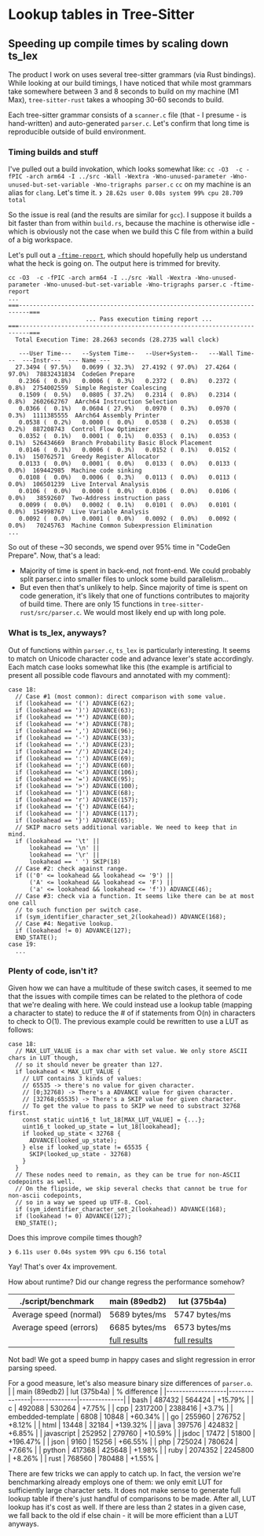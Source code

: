 # Lookup tables in Tree-Sitter
## Speeding up compile times by scaling down ts_lex

The product I work on uses several tree-sitter grammars (via Rust bindings). While looking at our build timings, I have noticed that while most grammars take somewhere between 3 and 8 seconds to build on my machine (M1 Max), `tree-sitter-rust` takes a whooping 30-60 seconds to build.

Each tree-sitter grammar consists of a `scanner.c` file (that - I presume - is hand-written) and auto-generated `parser.c`. Let's confirm that long time is reproducible outside of build environment.

### Timing builds and stuff
I've pulled out a build invokation, which looks somewhat like:
`cc -O3  -c -fPIC -arch arm64 -I ../src -Wall -Wextra -Wno-unused-parameter -Wno-unused-but-set-variable -Wno-trigraphs parser.c`
`cc` on my machine is an alias for `clang`.
Let's time it.
`❯ 28.62s user 0.08s system 99% cpu 28.709 total`

So the issue is real (and the results are similar for `gcc`). I suppose it builds a bit faster than from within `build.rs`, because the machine is otherwise idle - which is obviously not the case when we build this C file from within a build of a big workspace.

Let's pull out a [`-ftime-report`](https://aras-p.info/blog/2019/01/12/Investigating-compile-times-and-Clang-ftime-report/), which should hopefully help us understand what the heck is going on. The output here is trimmed for brevity.

```
cc -O3  -c -fPIC -arch arm64 -I ../src -Wall -Wextra -Wno-unused-parameter -Wno-unused-but-set-variable -Wno-trigraphs parser.c -ftime-report
...
===-------------------------------------------------------------------------===
                      ... Pass execution timing report ...
===-------------------------------------------------------------------------===
  Total Execution Time: 28.2663 seconds (28.2735 wall clock)

   ---User Time---   --System Time--   --User+System--   ---Wall Time---  ---Instr---  --- Name ---
  27.3494 ( 97.5%)   0.0699 ( 32.3%)  27.4192 ( 97.0%)  27.4264 ( 97.0%)  78832431834  CodeGen Prepare
   0.2366 (  0.8%)   0.0006 (  0.3%)   0.2372 (  0.8%)   0.2372 (  0.8%)  2754002559  Simple Register Coalescing
   0.1509 (  0.5%)   0.0805 ( 37.2%)   0.2314 (  0.8%)   0.2314 (  0.8%)  2602662767  AArch64 Instruction Selection
   0.0366 (  0.1%)   0.0604 ( 27.9%)   0.0970 (  0.3%)   0.0970 (  0.3%)  1111385555  AArch64 Assembly Printer
   0.0538 (  0.2%)   0.0000 (  0.0%)   0.0538 (  0.2%)   0.0538 (  0.2%)  887208743  Control Flow Optimizer
   0.0352 (  0.1%)   0.0001 (  0.1%)   0.0353 (  0.1%)   0.0353 (  0.1%)  526434669  Branch Probability Basic Block Placement
   0.0146 (  0.1%)   0.0006 (  0.3%)   0.0152 (  0.1%)   0.0152 (  0.1%)  150762571  Greedy Register Allocator
   0.0133 (  0.0%)   0.0001 (  0.0%)   0.0133 (  0.0%)   0.0133 (  0.0%)  169442985  Machine code sinking
   0.0108 (  0.0%)   0.0006 (  0.3%)   0.0113 (  0.0%)   0.0113 (  0.0%)  106501239  Live Interval Analysis
   0.0106 (  0.0%)   0.0000 (  0.0%)   0.0106 (  0.0%)   0.0106 (  0.0%)   38592607  Two-Address instruction pass
   0.0099 (  0.0%)   0.0002 (  0.1%)   0.0101 (  0.0%)   0.0101 (  0.0%)  154998767  Live Variable Analysis
   0.0092 (  0.0%)   0.0001 (  0.0%)   0.0092 (  0.0%)   0.0092 (  0.0%)   70245763  Machine Common Subexpression Elimination
...
```
So out of these ~30 seconds, we spend over 95% time in "CodeGen Prepare". Now, that's a lead:
- Majority of time is spent in back-end, not front-end. We could probably split parser.c into smaller files to unlock some build parallelism...
- But even then that's unlikely to help. Since majority of time is spent on code generation, it's likely that one of functions contributes to majority of build time. There are only 15 functions in `tree-sitter-rust/src/parser.c`. We would most likely end up with long pole.

### What is ts_lex, anyways?
Out of functions within `parser.c`, `ts_lex` is particularly interesting. It seems to match on Unicode character code and advance lexer's state accordingly.
Each match case looks somewhat like this (the example is artificial to present all possible code flavours and annotated with my comment):
```
case 18:
  // Case #1 (most common): direct comparison with some value.
  if (lookahead == '(') ADVANCE(62);
  if (lookahead == ')') ADVANCE(63);
  if (lookahead == '*') ADVANCE(80);
  if (lookahead == '+') ADVANCE(78);
  if (lookahead == ',') ADVANCE(96);
  if (lookahead == '-') ADVANCE(33);
  if (lookahead == '.') ADVANCE(23);
  if (lookahead == '/') ADVANCE(24);
  if (lookahead == ':') ADVANCE(69);
  if (lookahead == ';') ADVANCE(60);
  if (lookahead == '<') ADVANCE(106);
  if (lookahead == '=') ADVANCE(95);
  if (lookahead == '>') ADVANCE(100);
  if (lookahead == ']') ADVANCE(68);
  if (lookahead == 'r') ADVANCE(157);
  if (lookahead == '{') ADVANCE(64);
  if (lookahead == '|') ADVANCE(117);
  if (lookahead == '}') ADVANCE(65);
  // SKIP macro sets additional variable. We need to keep that in mind.
  if (lookahead == '\t' ||
      lookahead == '\n' ||
      lookahead == '\r' ||
      lookahead == ' ') SKIP(18)
  // Case #2: check against range.
  if (('0' <= lookahead && lookahead <= '9') ||
      ('A' <= lookahead && lookahead <= 'F') ||
      ('a' <= lookahead && lookahead <= 'f')) ADVANCE(46);
  // Case #3: check via a function. It seems like there can be at most one call
  // to such function per switch case.
  if (sym_identifier_character_set_2(lookahead)) ADVANCE(168);
  // Case #4: Negative lookup.
  if (lookahead != 0) ADVANCE(127);
  END_STATE();
case 19:
  ...
```
### Plenty of code, isn't it?
Given how we can have a multitude of these switch cases, it seemed to me that the issues with compile times can be related to the plethora of code that we're dealing with here.
We could instead use a lookup table (mapping a character to state) to reduce the # of if statements from O(n) in characters to check to O(1).
The previous example could be rewritten to use a LUT as follows:
```
case 18:
  // MAX_LUT_VALUE is a max char with set value. We only store ASCII chars in LUT though,
  // so it should never be greater than 127.
  if lookahead < MAX_LUT_VALUE {
    // LUT contains 3 kinds of values:
    // 65535 -> there's no value for given character.
    // [0;32768) -> There's a ADVANCE value for given character.
    // [32768;65535) -> There's a SKIP value for given character.
    // To get the value to pass to SKIP we need to substract 32768 first.
    const static uint16_t lut_18[MAX_LUT_VALUE] = {...};
    uint16_t looked_up_state = lut_18[lookahead];
    if looked_up_state < 32768 {
      ADVANCE(looked_up_state);
    } else if looked_up_state != 65535 {
      SKIP(looked_up_state - 32768)
    }
  }
  // These nodes need to remain, as they can be true for non-ASCII codepoints as well.
  // On the flipside, we skip several checks that cannot be true for non-ascii codepoints,
  // so in a way we speed up UTF-8. Cool.
  if (sym_identifier_character_set_2(lookahead)) ADVANCE(168);
  if (lookahead != 0) ADVANCE(127);
  END_STATE();
```

Does this improve compile times though?
```
❯ 6.11s user 0.04s system 99% cpu 6.156 total
```
Yay! That's over 4x improvement.

How about runtime? Did our change regress the performance somehow?


| ./script/benchmark     | main (89edb2) | lut (375b4a)  |
|------------------------|---------------|---------------|
| Average speed (normal) | 5689 bytes/ms | 5747 bytes/ms |
| Average speed (errors) | 6685 bytes/ms | 6573 bytes/ms |
|                        | [full results](./benchmark_0_base_89edb2ddcaf2928e3197ad6095e1eb1d59bfcc40.txt)              | [full results](./benchmark_1_375b4a38a412ae54e5fd4a8ead968cd25c7068b4.txt)              |

Not bad! We got a speed bump in happy cases and slight regression in error parsing speed.

For a good measure, let's also measure binary size differences of `parser.o`.
|                   | main (89edb2) | lut (375b4a) | % difference |
|-------------------|---------------|--------------|--------------|
| bash              | 487432        | 564424       | +15.79%      |
| c                 | 492088        | 530264       | +7.75%       |
| cpp               | 2317200       | 2388416      | +3.7%        |
| embedded-template | 6808          | 10848        | +60.34%      |
| go                | 255960        | 276752       | +8.12%       |
| html              | 13448         | 32184        | +139.32%     |
| java              | 397576        | 424832       | +6.85%       |
| javascript        | 252952        | 279760       | +10.59%      |
| jsdoc             | 17472         | 51800        | +196.47%     |
| json              | 9160          | 15256        | +66.55%      |
| php               | 725024        | 780624       | +7.66%       |
| python            | 417368        | 425648       | +1.98%       |
| ruby              | 2074352       | 2245800      | +8.26%       |
| rust              | 768560        | 780488       | +1.55%       |

There are few tricks we can apply to catch up. In fact, the version we're benchmarking already employs one of them: we only emit LUT for sufficiently large character sets.
It does not make sense to generate full lookup table if there's just handful of comparisons to be made. After all, LUT lookup has it's cost as well. If there are less than 2 states in a given case, we fall back to the old if else chain - it will be more efficient than a LUT anyways.
